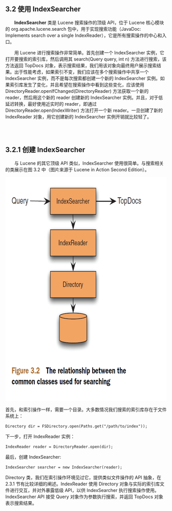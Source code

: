 ## 3.2 使用 IndexSearcher ##

&emsp;&emsp;**IndexSearcher** 类是 Lucene 搜索操作的顶级 API，位于 Lucene 核心模块的 org.apache.lucene.search 包中，用于实现搜索功能（JavaDoc: Implements search over a single IndexReader），它是所有搜索操作的中心和入口。

&emsp;&emsp;用 Lucene 进行搜索操作非常简单。首先创建一个 IndexSearcher 实例，它打开要搜索的索引库，然后调用其 search(Query query, int n) 方法进行搜索，该方法返回 TopDocs 对象，表示搜索结果，我们用该对象向最终用户展示搜索结果。出于性能考虑，如果索引不变，我们应该在多个搜索操作中共享一个 IndexSearcher 实例，而不是每次搜索都创建一个新的 IndexSearcher 实例。如果索引库发生了变化，并且希望在搜索操作中看到这些变化，应该使用  DirectoryReader.openIfChanged(DirectoryReader) 方法获取一个新的 reader，然后用这个新的 reader 创建新的 IndexSearcher 实例。并且，对于低延迟转换，最好使用近实时的 reader，即通过 DirectoryReader.open(IndexWriter) 方法打开一个新 reader。一旦创建了新的 IndexReader 对象，用它创建新的 IndexSearcher 实例开销就比较轻了。

<br/><br/>
<a id="1"></a>
## 3.2.1 创建 IndexSearcher ##

&emsp;&emsp;与 Lucene 的其它顶级 API 类似，IndexSearcher 使用很简单。与搜索相关的类展示在图 3.2 中（图片来源于 Lucene in Action Second Edition）。

<div align=left><img src="../../image/classes-for-searching.png" width="726" height="698" /></div>

首先，和索引操作一样，需要一个目录。大多数情况我们搜索的索引库存在于文件系统上：

```
Directory dir = FSDirectory.open(Paths.get("/path/to/index"));
```
下一步，打开 IndexReader 实例：

```
IndexReader reader = DirectoryReader.open(dir);
```

最后，创建 IndexSearcher:

```
IndexSearcher searcher = new IndexSearcher(reader);
```

Directory 类，我们在索引操作环境见过它，提供类似文件操作的 API 抽象，在 2.3.1 节有比较详细的阐述。IndexReader 使用 Directory 对象与实际的索引库文件进行交互，并对外暴露低级 API，以供 IndexSearcher 执行搜索操作使用。IndexSearcher API 接受 Query 对象作为参数执行搜索，并返回 TopDocs 对象表示搜索结果。




